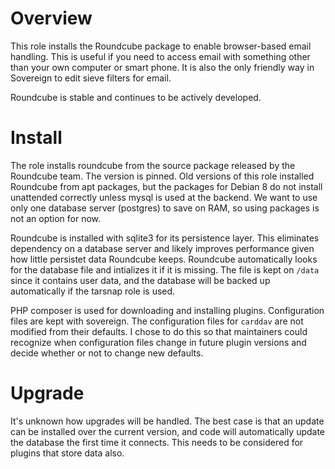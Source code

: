 # Overview

This role installs the Roundcube package to enable browser-based email handling. This is useful if you need to access email with something other than your own computer or smart phone.  It is also the only friendly way in Sovereign to edit sieve filters for email.

Roundcube is stable and continues to be actively developed.

# Install

The role installs roundcube from the source package released by the Roundcube team.  The version is pinned.  Old versions of this role installed Roundcube from apt packages, but the packages for Debian 8 do not install unattended correctly unless mysql is used at the backend.  We want to use only one database server (postgres) to save on RAM, so using packages is not an option for now.

Roundcube is installed with sqlite3 for its persistence layer.  This eliminates dependency on a database server and likely improves performance given how little persistet data Roundcube keeps.  Roundcube automatically looks for the database file and intializes it if it is missing.  The file is kept on `/data` since it contains user data, and the database will be backed up automatically if the tarsnap role is used.

PHP composer is used for downloading and installing plugins.  Configuration files are kept with sovereign.  The configuration files for `carddav` are not modified from their defaults.  I chose to do this so that maintainers could recognize when configuration files change in future plugin versions and decide whether or not to change new defaults.

# Upgrade

It's unknown how upgrades will be handled.  The best case is that an update can be installed over the current version, and code will automatically update the database the first time it connects.  This needs to be considered for plugins that store data also.
